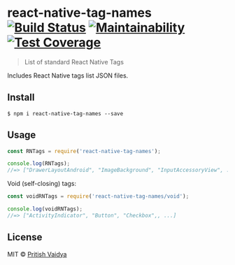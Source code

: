 # react-native-tag-names [![Build Status](https://travis-ci.com/pritishvaidya/react-native-tag-names.svg?branch=master)](https://travis-ci.com/pritishvaidya/react-native-tag-names) [![Maintainability](https://api.codeclimate.com/v1/badges/ce315d506c9864c0180c/maintainability)](https://codeclimate.com/github/pritishvaidya/react-native-tag-names/maintainability) [![Test Coverage](https://api.codeclimate.com/v1/badges/ce315d506c9864c0180c/test_coverage)](https://codeclimate.com/github/pritishvaidya/react-native-tag-names/test_coverage)
> List of standard React Native Tags

Includes React Native tags list JSON files.

## Install

```
$ npm i react-native-tag-names --save
```


## Usage

```js
const RNTags = require('react-native-tag-names');

console.log(RNTags);
//=> ["DrawerLayoutAndroid", "ImageBackground", "InputAccessoryView", ...]
```

Void (self-closing) tags:

```js
const voidRNTags = require('react-native-tag-names/void');

console.log(voidRNTags);
//=> ["ActivityIndicator", "Button", "Checkbox",, ...]
```


## License

MIT © [Pritish Vaidya](https://pritishvaidya.com)
